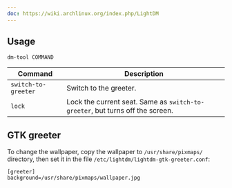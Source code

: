 ```yaml
---
doc: https://wiki.archlinux.org/index.php/LightDM
---
```


## Usage

```shell
dm-tool COMMAND
```

| Command | Description |
| --- | --- |
| `switch-to-greeter` | Switch to the greeter. |
| `lock` | Lock the current seat. Same as `switch-to-greeter`, but turns off the screen. |

## GTK greeter

To change the wallpaper,
copy the wallpaper to `/usr/share/pixmaps/` directory,
then set it in the file `/etc/lightdm/lightdm-gtk-greeter.conf`:

```
[greeter]
background=/usr/share/pixmaps/wallpaper.jpg
```

